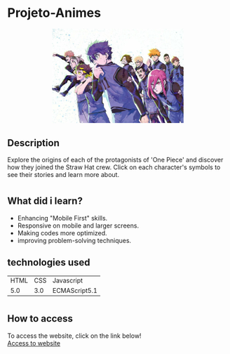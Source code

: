 # Projeto-Animes

<p align="center">
 <img width="300" src="./src/imagens/blue-lock/wallpaper.jpg">
</p>

## Description

 Explore the origins of each of the protagonists of 'One Piece' and discover how they joined the Straw Hat crew. Click on each character's symbols to see their stories and learn more about.

#

## What did i learn? 

 - Enhancing "Mobile First" skills.
 - Responsive on mobile and larger screens.
 - Making codes more optimized.
 - improving problem-solving techniques.

## technologies used

<table>
  <tr>
    <td>HTML</td>
    <td>CSS</td>
    <td>Javascript</td>
  </tr>
  <tr>
    <td>5.0</td>
    <td>3.0</td>
    <td>ECMAScript5.1</td>
  </tr>
</table>

#

## How to access

To access the website, click on the link below! <br>
<a href="https://filipi-pinheiro.github.io/Projeto-One-Piece/" target="_blank">Access to website</a>





